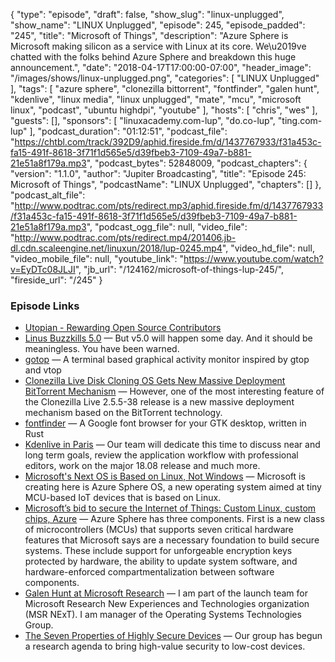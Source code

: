 {
  "type": "episode",
  "draft": false,
  "show_slug": "linux-unplugged",
  "show_name": "LINUX Unplugged",
  "episode": 245,
  "episode_padded": "245",
  "title": "Microsoft of Things",
  "description": "Azure Sphere is Microsoft making silicon as a service with Linux at its core. We\u2019ve chatted with the folks behind Azure Sphere and breakdown this huge announcement.",
  "date": "2018-04-17T17:00:00-07:00",
  "header_image": "/images/shows/linux-unplugged.png",
  "categories": [
    "LINUX Unplugged"
  ],
  "tags": [
    "azure sphere",
    "clonezilla bittorrent",
    "fontfinder",
    "galen hunt",
    "kdenlive",
    "linux media",
    "linux unplugged",
    "mate",
    "mcu",
    "microsoft linux",
    "podcast",
    "ubuntu highdpi",
    "youtube"
  ],
  "hosts": [
    "chris",
    "wes"
  ],
  "guests": [],
  "sponsors": [
    "linuxacademy.com-lup",
    "do.co-lup",
    "ting.com-lup"
  ],
  "podcast_duration": "01:12:51",
  "podcast_file": "https://chtbl.com/track/392D9/aphid.fireside.fm/d/1437767933/f31a453c-fa15-491f-8618-3f71f1d565e5/d39fbeb3-7109-49a7-b881-21e51a8f179a.mp3",
  "podcast_bytes": 52848009,
  "podcast_chapters": {
    "version": "1.1.0",
    "author": "Jupiter Broadcasting",
    "title": "Episode 245: Microsoft of Things",
    "podcastName": "LINUX Unplugged",
    "chapters": []
  },
  "podcast_alt_file": "http://www.podtrac.com/pts/redirect.mp3/aphid.fireside.fm/d/1437767933/f31a453c-fa15-491f-8618-3f71f1d565e5/d39fbeb3-7109-49a7-b881-21e51a8f179a.mp3",
  "podcast_ogg_file": null,
  "video_file": "http://www.podtrac.com/pts/redirect.mp4/201406.jb-dl.cdn.scaleengine.net/linuxun/2018/lup-0245.mp4",
  "video_hd_file": null,
  "video_mobile_file": null,
  "youtube_link": "https://www.youtube.com/watch?v=EyDTc08JLJI",
  "jb_url": "/124162/microsoft-of-things-lup-245/",
  "fireside_url": "/245"
}


### Episode Links

  * [Utopian - Rewarding Open Source Contributors](https://utopian.io/ "Utopian - Rewarding Open Source Contributors")
  * [Linus Buzzkills 5.0](https://lkml.org/lkml/2018/4/15/201 "Linus Buzzkills 5.0") — But v5.0 will happen some day. And it should be meaningless. You have been warned.
  * [gotop](https://github.com/cjbassi/gotop "gotop") — A terminal based graphical activity monitor inspired by gtop and vtop 
  * [Clonezilla Live Disk Cloning OS Gets New Massive Deployment BitTorrent Mechanism](http://news.softpedia.com/news/clonezilla-live-disk-cloning-os-gets-new-massive-deployment-bittorrent-mechanism-520706.shtml "Clonezilla Live Disk Cloning OS Gets New Massive Deployment BitTorrent Mechanism") — However, one of the most interesting feature of the Clonezilla Live 2.5.5-38 release is a new massive deployment mechanism based on the BitTorrent technology. 
  * [fontfinder](https://github.com/mmstick/fontfinder "fontfinder") — A Google font browser for your GTK desktop, written in Rust 
  * [Kdenlive in Paris](https://kdenlive.org/2018/04/kdenlive-in-paris/ "Kdenlive in Paris") — Our team will dedicate this time to discuss near and long term goals, review the application workflow with professional editors, work on the major 18.08 release and much more.
  * [Microsoft's Next OS is Based on Linux, Not Windows](https://www.thurrott.com/internet-of-things-iot/156628/microsofts-next-os-based-linux-not-windows "Microsoft's Next OS is Based on Linux, Not Windows") — Microsoft is creating here is Azure Sphere OS, a new operating system aimed at tiny MCU-based IoT devices that is based on Linux.
  * [Microsoft’s bid to secure the Internet of Things: Custom Linux, custom chips, Azure](https://arstechnica.com/gadgets/2018/04/microsofts-bid-to-secure-the-internet-of-things-custom-linux-custom-chips-azure/ "Microsoft’s bid to secure the Internet of Things: Custom Linux, custom chips, Azure") — Azure Sphere has three components. First is a new class of microcontrollers (MCUs) that supports seven critical hardware features that Microsoft says are a necessary foundation to build secure systems. These include support for unforgeable encryption keys protected by hardware, the ability to update system software, and hardware-enforced compartmentalization between software components. 
  * [Galen Hunt at Microsoft Research](https://www.microsoft.com/en-us/research/people/galenh/?from=http%3A%2F%2Fresearch.microsoft.com%2Fen-us%2Fpeople%2Fgalenh%2F "Galen Hunt at Microsoft Research") — I am part of the launch team for Microsoft Research New Experiences and Technologies organization (MSR NExT). I am manager of the Operating Systems Technologies Group. 
  * [The Seven Properties of Highly Secure Devices](https://www.microsoft.com/en-us/research/publication/seven-properties-highly-secure-devices/ "The Seven Properties of Highly Secure Devices") — Our group has begun a research agenda to bring high-value security to low-cost devices.


